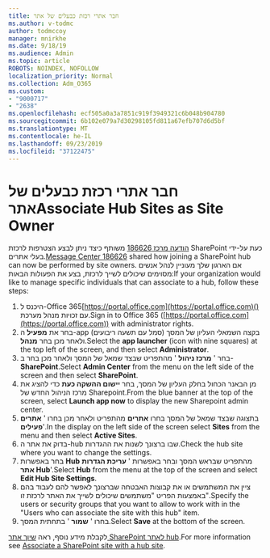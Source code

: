 ```yaml
---
title: חבר אתרי רכזת כבעלים של אתר
ms.author: v-todmc
author: todmccoy
manager: mnirkhe
ms.date: 9/18/19
ms.audience: Admin
ms.topic: article
ROBOTS: NOINDEX, NOFOLLOW
localization_priority: Normal
ms.collection: Adm_O365
ms.custom:
- "9000717"
- "2638"
ms.openlocfilehash: ecf505a0a3a7851c919f3949321c6b048b904780
ms.sourcegitcommit: 6b102e079a7d30298105fd811a67efb707d6d5bf
ms.translationtype: MT
ms.contentlocale: he-IL
ms.lasthandoff: 09/23/2019
ms.locfileid: "37122475"
---
```

# <a name="associate-hub-sites-as-site-owner"></a><span data-ttu-id="7916a-102">חבר אתרי רכזת כבעלים של אתר</span><span class="sxs-lookup"><span data-stu-id="7916a-102">Associate Hub Sites as Site Owner</span></span>

<span data-ttu-id="7916a-103">[הודעה מרכז 186626](https://admin.microsoft.com/Adminportal/Home?source=applauncher#/MessageCenter?id=MC186626) משותף כיצד ניתן לבצע הצטרפות לרכזת SharePoint כעת על-ידי בעלי אתרים.</span><span class="sxs-lookup"><span data-stu-id="7916a-103">[Message Center 186626](https://admin.microsoft.com/Adminportal/Home?source=applauncher#/MessageCenter?id=MC186626) shared how joining a SharePoint hub can now be performed by site owners.</span></span> <span data-ttu-id="7916a-104">אם הארגון שלך מעוניין לנהל אנשים מסוימים שיכולים לשייך לרכזת, בצע את הפעולות הבאות:</span><span class="sxs-lookup"><span data-stu-id="7916a-104">If your organization would like to manage specific individuals that can associate to a hub, follow these steps:</span></span> 

1. <span data-ttu-id="7916a-105">היכנס ל-Office 365[https://portal.office.com](https://portal.office.com)() עם זכויות מנהל מערכת.</span><span class="sxs-lookup"><span data-stu-id="7916a-105">Sign in to Office 365 ([https://portal.office.com](https://portal.office.com)) with administrator rights.</span></span>
2. <span data-ttu-id="7916a-106">בחר את **מפעיל** ה-app (סמל עם תשעה ריבועים) בקצה השמאלי העליון של המסך ולאחר מכן בחר **מנהל**.</span><span class="sxs-lookup"><span data-stu-id="7916a-106">Select the **app launcher** (icon with nine squares) at the top left of the screen, and then select **Administrator**.</span></span>
3. <span data-ttu-id="7916a-107">בחר ' **מרכז ניהול** ' מהתפריט שבצד שמאל של המסך ולאחר מכן בחר ב- **SharePoint**.</span><span class="sxs-lookup"><span data-stu-id="7916a-107">Select **Admin Center** from the menu on the left side of the screen and then select **SharePoint**.</span></span>
4. <span data-ttu-id="7916a-108">מן הבאנר הכחול בחלק העליון של המסך, בחר **יישום ההשקה כעת** כדי להציג את מרכז הניהול החדש של Sharepoint.</span><span class="sxs-lookup"><span data-stu-id="7916a-108">From the blue banner at the top of the screen, select **Launch app now** to display the new Sharepoint admin center.</span></span>
5. <span data-ttu-id="7916a-109">בתצוגה שבצד שמאל של המסך בחרו **אתרים** מהתפריט ולאחר מכן בחרו ' **אתרים פעילים**'.</span><span class="sxs-lookup"><span data-stu-id="7916a-109">In the display on the left side of the screen select **Sites** from the menu and then select **Active Sites**.</span></span>
6. <span data-ttu-id="7916a-110">בדוק את אתר ה-hub שבו ברצונך לשנות את ההגדרות.</span><span class="sxs-lookup"><span data-stu-id="7916a-110">Check the hub site where you want to change the settings.</span></span>
7. <span data-ttu-id="7916a-111">בחר באפשרות **Hub** מהתפריט שבראש המסך ובחר באפשרות ' **עריכת הגדרות אתר Hub**'.</span><span class="sxs-lookup"><span data-stu-id="7916a-111">Select **Hub** from the menu at the top of the screen and select **Edit Hub Site Settings**.</span></span>
8. <span data-ttu-id="7916a-112">ציין את המשתמשים או את קבוצות האבטחה שברצונך לאפשר להם לעבוד בהם באמצעות הפריט "משתמשים שיכולים לשייך את האתר לרכזת זו".</span><span class="sxs-lookup"><span data-stu-id="7916a-112">Specify the users or security groups that you want to allow to work with in the "Users who can associate the site with this hub" item.</span></span>
9. <span data-ttu-id="7916a-113">בחרו ' **שמור** ' בתחתית המסך.</span><span class="sxs-lookup"><span data-stu-id="7916a-113">Select **Save** at the bottom of the screen.</span></span>

<span data-ttu-id="7916a-114">לקבלת מידע נוסף, ראה [שיוך אתר SharePoint לאתר hub](https://support.office.com/article/associate-a-sharepoint-site-with-a-hub-site-ae0009fd-af04-4d3d-917d-88edb43efc05).</span><span class="sxs-lookup"><span data-stu-id="7916a-114">For more information see [Associate a SharePoint site with a hub site](https://support.office.com/article/associate-a-sharepoint-site-with-a-hub-site-ae0009fd-af04-4d3d-917d-88edb43efc05).</span></span> 